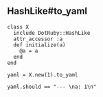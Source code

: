 ## HashLike#to_yaml

    class X
      include DotRuby::HashLike
      attr_accessor :a
      def initialize(a)
        @a = a
      end
    end

    yaml = X.new(1).to_yaml

    yaml.should == "--- \na: 1\n"


